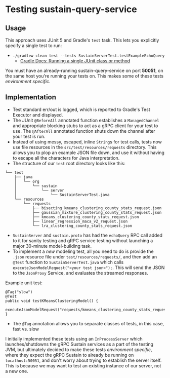 # Testing sustain-query-service

## Usage

This approach uses JUnit 5 and Gradle's `test` task. This lets you explicitly specify a single test to run:
- `./gradlew clean test --tests SustainServerTest.testExampleEchoQuery`
   - [Gradle Docs: Running a single JUnit class or method](https://docs.gradle.org/current/userguide/java_testing.html#simple_name_pattern)

You must have an already-running sustain-query-service on port **50051**, on the same host you're running your tests on.
This makes some of these tests *environment specific*.

## Implementation

- Test standard err/out is logged, which is reported to Gradle's Test Executor and displayed.
- The JUnit  `@BeforeAll` annotated function establishes a `ManagedChannel` and appropriate blocking stubs to act as a 
  gRPC client for your test to use. The `@AfterAll` annotated function shuts down the channel after your test is run.
- Instead of using messy, escaped, inline `String`s for test calls, tests now use file resources in the 
  `src/test/resources/requests` directory. This allows you to plop an example JSON file down, and use it without having
  to escape all the characters for Java interpretation.
- The structure of our `test` root directory looks like this:

```
└── test
    ├── java
    │   └── org
    │       └── sustain
    │           └── server
    │               └── SustainServerTest.java
    └── resources
        └── requests
            ├── bisecting_kmeans_clustering_county_stats_request.json
            ├── gaussian_mixture_clustering_county_stats_request.json
            ├── kmeans_clustering_county_stats_request.json
            ├── linear_regression_maca_v2_request.json
            └── lra_clustering_county_stats_request.json
```

- `SustainServer` and `sustain.proto` has had the `echoQuery` RPC call added to it for sanity testing and gRPC service 
  testing without launching a major 30-minute model-building task.
- To implement a _new_ modeling test, all you need to do is provide the `.json` resource file under 
  `test/resources/requests/`, and then add an `@Test` function to `SustainServerTest.java` which calls 
  `executeJsonModelRequest("<your test json>");`. This will send the JSON to the `JsonProxy` Service, and evaluates the 
  streamed responses.
  
Example unit test:
```
@Tag("slow")
@Test
public void testKMeansClusteringModel() {
    executeJsonModelRequest("requests/kmeans_clustering_county_stats_request.json");
}
```

- The `@Tag` annotation allows you to separate classes of tests, in this case, fast vs. slow

I initially implemented these tests using an `InProcessServer` which launches/shutdowns the gRPC Sustain services as a 
part of the testing JVM, but ultimately decided to make these tests _environment specific_, where they expect the gRPC 
Sustain to already be running on `localhost:50051`, and don't worry about trying to establish the server itself. This is
because we may want to test an existing instance of our server, not a new one.